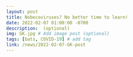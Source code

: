 ```yaml
---
layout: post
title: Nobecoviruses? No better time to learn! 
date: 2022-02-07 01:00:00 -0700
description:  (optional)
img: GK.jpg # Add image post (optional)
tags: [bats, COVID-19] # add tag
link: /news/2022-02-07-GK-post
---
```

